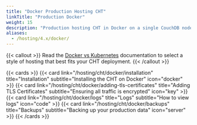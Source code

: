 ```yaml
---
title: "Docker Production Hosting CHT"
linkTitle: "Production Docker"
weight: 15
description: "Production hosting CHT in Docker on a single CouchDB node"
aliases:
  - /hosting/4.x/docker/
---
```


{{< callout >}}
Read the [Docker vs Kubernetes](//hosting/cht/kubernetes-vs-docker/) documentation to select a style of hosting that best fits your CHT deployment.
{{< /callout >}}

{{< cards >}}
{{< card link="/hosting/cht/docker/installation" title="Installation" subtitle="Installing the CHT on Docker" icon="docker" >}}
{{< card link="/hosting/cht/docker/adding-tls-certificates" title="Adding TLS Certificates" subtitle="Ensuring all traffic is encrypted" icon="key" >}}
{{< card link="/hosting/cht/docker/logs" title="Logs" subtitle="How to view logs" icon="code" >}}
{{< card link="/hosting/cht/docker/backups" title="Backups" subtitle="Backing up your production data" icon="server" >}}
{{< /cards >}}
